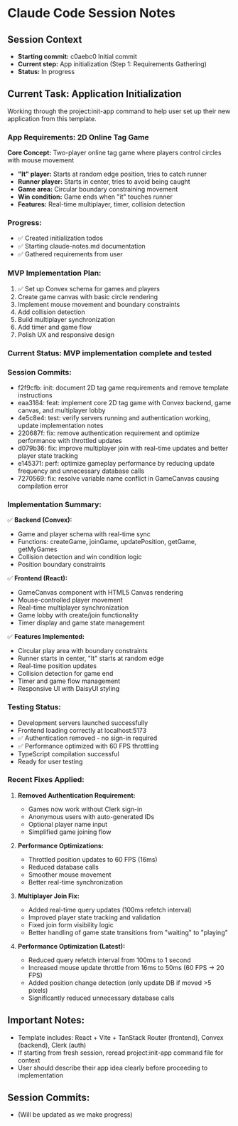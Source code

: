 # Claude Code Session Notes

## Session Context
- **Starting commit:** c0aebc0 Initial commit
- **Current step:** App initialization (Step 1: Requirements Gathering)
- **Status:** In progress

## Current Task: Application Initialization
Working through the project:init-app command to help user set up their new application from this template.

### App Requirements: 2D Online Tag Game
**Core Concept:** Two-player online tag game where players control circles with mouse movement
- **"It" player:** Starts at random edge position, tries to catch runner
- **Runner player:** Starts in center, tries to avoid being caught
- **Game area:** Circular boundary constraining movement
- **Win condition:** Game ends when "it" touches runner
- **Features:** Real-time multiplayer, timer, collision detection

### Progress:
- ✅ Created initialization todos
- ✅ Starting claude-notes.md documentation
- ✅ Gathered requirements from user

### MVP Implementation Plan:
1. ✅ Set up Convex schema for games and players  
2. Create game canvas with basic circle rendering
3. Implement mouse movement and boundary constraints
4. Add collision detection
5. Build multiplayer synchronization
6. Add timer and game flow
7. Polish UX and responsive design

### Current Status: MVP implementation complete and tested

### Session Commits:
- f2f9cfb: init: document 2D tag game requirements and remove template instructions
- eaa3184: feat: implement core 2D tag game with Convex backend, game canvas, and multiplayer lobby
- 4e5c8e4: test: verify servers running and authentication working, update implementation notes
- 220687f: fix: remove authentication requirement and optimize performance with throttled updates
- d079b36: fix: improve multiplayer join with real-time updates and better player state tracking
- e145371: perf: optimize gameplay performance by reducing update frequency and unnecessary database calls
- 7270569: fix: resolve variable name conflict in GameCanvas causing compilation error

### Implementation Summary:
✅ **Backend (Convex):**
- Game and player schema with real-time sync
- Functions: createGame, joinGame, updatePosition, getGame, getMyGames
- Collision detection and win condition logic
- Position boundary constraints

✅ **Frontend (React):**
- GameCanvas component with HTML5 Canvas rendering
- Mouse-controlled player movement
- Real-time multiplayer synchronization
- Game lobby with create/join functionality
- Timer display and game state management

✅ **Features Implemented:**
- Circular play area with boundary constraints
- Runner starts in center, "It" starts at random edge
- Real-time position updates
- Collision detection for game end
- Timer and game flow management
- Responsive UI with DaisyUI styling

### Testing Status:
- Development servers launched successfully
- Frontend loading correctly at localhost:5173
- ✅ Authentication removed - no sign-in required
- ✅ Performance optimized with 60 FPS throttling
- TypeScript compilation successful
- Ready for user testing

### Recent Fixes Applied:
1. **Removed Authentication Requirement:**
   - Games now work without Clerk sign-in
   - Anonymous users with auto-generated IDs
   - Optional player name input
   - Simplified game joining flow

2. **Performance Optimizations:**
   - Throttled position updates to 60 FPS (16ms)
   - Reduced database calls
   - Smoother mouse movement
   - Better real-time synchronization

3. **Multiplayer Join Fix:**
   - Added real-time query updates (100ms refetch interval)
   - Improved player state tracking and validation
   - Fixed join form visibility logic
   - Better handling of game state transitions from "waiting" to "playing"

4. **Performance Optimization (Latest):**
   - Reduced query refetch interval from 100ms to 1 second
   - Increased mouse update throttle from 16ms to 50ms (60 FPS → 20 FPS)
   - Added position change detection (only update DB if moved >5 pixels)
   - Significantly reduced unnecessary database calls

## Important Notes:
- Template includes: React + Vite + TanStack Router (frontend), Convex (backend), Clerk (auth)
- If starting from fresh session, reread project:init-app command file for context
- User should describe their app idea clearly before proceeding to implementation

## Session Commits:
- (Will be updated as we make progress)